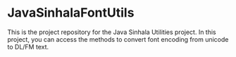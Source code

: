 # JavaSinhalaFontUtils

This is the project repository for the Java Sinhala Utilities project.
In this project, you can access the methods to convert font encoding from unicode to DL/FM text.
